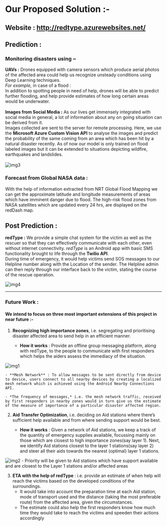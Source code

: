 ﻿# Our Proposed Solution :-

## Website : http://redtype.azurewebsites.net/

## Prediction : 

### Monitoring disasters using ~

**UAVs :** Drones equipped with camera sensors which produce aerial photos of the affected area could help us recognize unsteady conditions using Deep Learning techniques. 
<br>
*For example,* in case of a flood :
<br>
In addition to spotting people in need of help, drones will be able to predict further flooding, and help provide estimates of how long certain areas would be underwater.
<br><br>
**Images from Social Media :** As our lives get immensely integrated with social media in general, a lot of information about any on going situation can be derived from it. 
<br>
Images collected are sent to the server for remote processing. 
Here, we use the **Microsoft Azure Custom Vision API** to analyse the images and predict the probability of the same coming from an area which has been hit by a natural disaster recently. As of now our model is only trained on flood labeled images but it can be extended to situations depicting wildfire, earthquakes and landslides.
<br><br>
![img3](https://raw.githubusercontent.com/anshu1997/The-Martini-Men/master/img3.jpg?token=APhACHwKe1PbR97TDNfcHdENZBMja_Grks5b1xd5wA%3D%3D)


### Forecast from Global NASA data :
With the help of information extracted from NRT Global Flood Mapping we can get the approximate latitude and longitude measurements of areas which have imminent danger due to flood. The high-risk flood zones from NASA satellites which are updated every 24 hrs, are displayed on the redDash map. 


## Post Prediction : 
**redType :** We provide a simple chat system for the victim as well as the rescuer so that they can effectively communicate with each other, even without internet connectivity. *redType* is an Android app with basic SMS functionality brought to life through the **Twilio API**. 
<br>During time of emergency, it would help victims send SOS messages to our Helpline number along with the Location of the sender. The Helpline admin can then reply through our interface back to the victim, stating the course of the rescue operation.


![img4](https://raw.githubusercontent.com/anshu1997/The-Martini-Men/master/img4.jpg?token=APhACHwKe1PbR97TDNfcHdENZBMja_Grks5b1xd5wA%3D%3D)


<hr />

### Future Work :
#### We intend to focus on three most important extensions of this project in near future :-


1) **Recognizing high importance zones**, i.e. segregating and prioritising disaster affected area to send help in an efficient manner. 

    - **How it works** : Provide an offline group messaging platform, along with redType, to the people to communicate with first responders which helps the aiders assess the immediacy of the situation.

    
![img1](https://raw.githubusercontent.com/Parth-Vader/The-Martini-Men/master/img1.jpg?token=APhACHwKe1PbR97TDNfcHdENZBMja_Grks5b1xd5wA%3D%3D)

    - **Mesh Network** : To allow messages to be sent directly from device to device, users connect to all nearby devices by creating a localized mesh network which is achieved using the Android Nearby Connections API.

    - *The frequency of messages,* i.e. the mesh network traffic, received by first responders in nearby zones would in turn give us the estimate of the measure of importance of a particular disaster affected region.


2) **Aid Transfer Optimization**, i.e. deciding on Aid stations where there’s sufficient help available and from where sending support would be best.

    - **How it works** : Given a network of Aid stations, we keep a track of the quantity of emergency supplies available, focussing mainly on those which are closest to high importance zones(say layer 1). Next, we identify Aid stations closest to the layer 1 stations(say layer 2) and steer all their aids towards the nearest (optimal) layer 1 stations.
    
![img2](https://raw.githubusercontent.com/Parth-Vader/The-Martini-Men/master/img2.jpg?token=APhACKOS9yZ7sgFhCW2dtz4-KRo_gRd4ks5b1xejwA%3D%3D)
    - Priority will be given to Aid stations which have support available and are closest to the Layer 1 stations and/or affected areas

3) **ETA with the help of redType** : i.e. provide an estimate of when help will reach the victims based on the developed conditions of the surroundings.
    - It would take into account the preparation time at each Aid station, mode of transport used and the distance (taking the most preferable route) from the affected area, given the circumstances.
    - The estimate could also help the first responders know how much time they would take to reach the victims and speeden their actions accordingly

